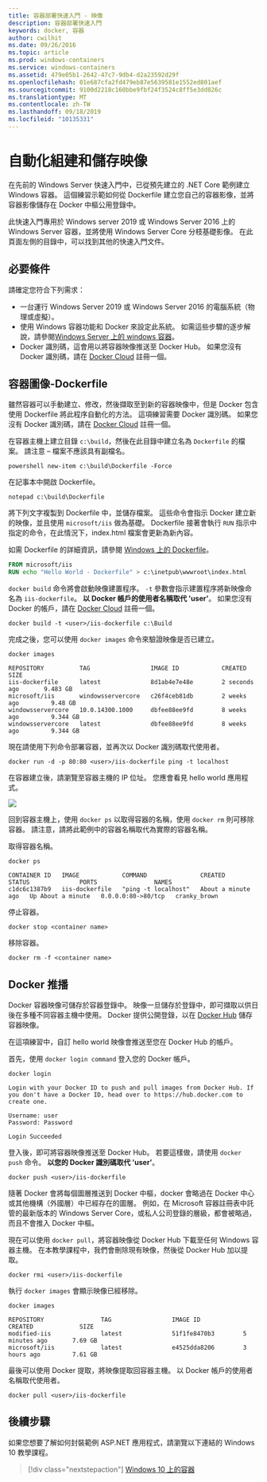 ```yaml
---
title: 容器部署快速入門 - 映像
description: 容器部署快速入門
keywords: docker, 容器
author: cwilhit
ms.date: 09/26/2016
ms.topic: article
ms.prod: windows-containers
ms.service: windows-containers
ms.assetid: 479e05b1-2642-47c7-9db4-d2a23592d29f
ms.openlocfilehash: 01e687cfa2fd479eb87e5639581e1552ed801aef
ms.sourcegitcommit: 9100d2218c160bbe9fbf24f3524c8ff5e3dd826c
ms.translationtype: MT
ms.contentlocale: zh-TW
ms.lasthandoff: 09/18/2019
ms.locfileid: "10135331"
---
```

# <a name="automating-builds-and-saving-images"></a>自動化組建和儲存映像

在先前的 Windows Server 快速入門中，已從預先建立的 .NET Core 範例建立 Windows 容器。 這個練習示範如何從 Dockerfile 建立您自己的容器影像，並將容器影像儲存在 Docker 中樞公用登錄中。

此快速入門專用於 Windows server 2019 或 Windows Server 2016 上的 Windows Server 容器，並將使用 Windows Server Core 分枝基礎影像。 在此頁面左側的目錄中，可以找到其他的快速入門文件。

## <a name="prerequisites"></a>必要條件

請確定您符合下列需求：

- 一台運行 Windows Server 2019 或 Windows Server 2016 的電腦系統（物理或虛擬）。
- 使用 Windows 容器功能和 Docker 來設定此系統。 如需這些步驟的逐步解說，請參閱[Windows Server 上的 windows 容器](./quick-start-windows-server.md)。
- Docker 識別碼，這會用以將容器映像推送至 Docker Hub。 如果您沒有 Docker 識別碼，請在 [Docker Cloud](https://cloud.docker.com/) 註冊一個。

## <a name="container-image---dockerfile"></a>容器圖像-Dockerfile

雖然容器可以手動建立、修改，然後擷取至到新的容器映像中，但是 Docker 包含使用 Dockerfile 將此程序自動化的方法。 這項練習需要 Docker 識別碼。 如果您沒有 Docker 識別碼，請在 [Docker Cloud](https://cloud.docker.com/) 註冊一個。

在容器主機上建立目錄 `c:\build`，然後在此目錄中建立名為 `Dockerfile` 的檔案。 請注意 – 檔案不應該具有副檔名。

```console
powershell new-item c:\build\Dockerfile -Force
```

在記事本中開啟 Dockerfile。

```console
notepad c:\build\Dockerfile
```

將下列文字複製到 Dockerfile 中，並儲存檔案。 這些命令會指示 Docker 建立新的映像，並且使用 `microsoft/iis` 做為基礎。 Dockerfile 接著會執行 `RUN` 指示中指定的命令，在此情況下，index.html 檔案會更新為新內容。

如需 Dockerfile 的詳細資訊，請參閱 [Windows 上的 Dockerfile](../manage-docker/manage-windows-dockerfile.md)。

```dockerfile
FROM microsoft/iis
RUN echo "Hello World - Dockerfile" > c:\inetpub\wwwroot\index.html
```

`docker build` 命令將會啟動映像建置程序。 `-t` 參數會指示建置程序將新映像命名為 `iis-dockerfile`。 **以 Docker 帳戶的使用者名稱取代 'user'**。 如果您沒有 Docker 的帳戶，請在 [Docker Cloud](https://cloud.docker.com/) 註冊一個。

```console
docker build -t <user>/iis-dockerfile c:\Build
```

完成之後，您可以使用 `docker images` 命令來驗證映像是否已建立。

```console
docker images

REPOSITORY          TAG                 IMAGE ID            CREATED             SIZE
iis-dockerfile      latest              8d1ab4e7e48e        2 seconds ago       9.483 GB
microsoft/iis       windowsservercore   c26f4ceb81db        2 weeks ago         9.48 GB
windowsservercore   10.0.14300.1000     dbfee88ee9fd        8 weeks ago         9.344 GB
windowsservercore   latest              dbfee88ee9fd        8 weeks ago         9.344 GB
```

現在請使用下列命令部署容器，並再次以 Docker 識別碼取代使用者。

```console
docker run -d -p 80:80 <user>/iis-dockerfile ping -t localhost
```

在容器建立後，請瀏覽至容器主機的 IP 位址。 您應會看見 hello world 應用程式。

![](media/dockerfile2.png)

回到容器主機上，使用 `docker ps` 以取得容器的名稱，使用 `docker rm` 則可移除容器。 請注意，請將此範例中的容器名稱取代為實際的容器名稱。

取得容器名稱。

```console
docker ps

CONTAINER ID   IMAGE            COMMAND               CREATED              STATUS              PORTS                NAMES
c1dc6c1387b9   iis-dockerfile   "ping -t localhost"   About a minute ago   Up About a minute   0.0.0.0:80->80/tcp   cranky_brown
```

停止容器。

```console
docker stop <container name>
```

移除容器。

```console
docker rm -f <container name>
```

## <a name="docker-push"></a>Docker 推播

Docker 容器映像可儲存於容器登錄中。 映像一旦儲存於登錄中，即可擷取以供日後在多種不同容器主機中使用。 Docker 提供公開登錄，以在 [Docker Hub](https://hub.docker.com/) 儲存容器映像。

在這項練習中，自訂 hello world 映像會推送至您在 Docker Hub 的帳戶。

首先，使用 `docker login command` 登入您的 Docker 帳戶。

```console
docker login

Login with your Docker ID to push and pull images from Docker Hub. If you don't have a Docker ID, head over to https://hub.docker.com to create one.

Username: user
Password: Password

Login Succeeded
```

登入後，即可將容器映像推送至 Docker Hub。 若要這樣做，請使用 `docker push` 命令。 **以您的 Docker 識別碼取代 'user’**。 

```console
docker push <user>/iis-dockerfile
```

隨著 Docker 會將每個圖層推送到 Docker 中樞，docker 會略過在 Docker 中心或其他機構（外國層）中已經存在的圖層。  例如，在 Microsoft 容器註冊表中託管的最新版本的 Windows Server Core，或私人公司登錄的層級，都會被略過，而且不會推入 Docker 中樞。

現在可以使用 `docker pull`，將容器映像從 Docker Hub 下載至任何 Windows 容器主機。 在本教學課程中，我們會刪除現有映像，然後從 Docker Hub 加以提取。 

```console
docker rmi <user>/iis-dockerfile
```

執行 `docker images` 會顯示映像已經移除。

```console
docker images

REPOSITORY                TAG                 IMAGE ID            CREATED             SIZE
modified-iis              latest              51f1fe8470b3        5 minutes ago       7.69 GB
microsoft/iis             latest              e4525dda8206        3 hours ago         7.61 GB
```

最後可以使用 Docker 提取，將映像提取回容器主機。 以 Docker 帳戶的使用者名稱取代使用者。 

```
docker pull <user>/iis-dockerfile
```

## <a name="next-steps"></a>後續步驟

如果您想要了解如何封裝範例 ASP.NET 應用程式，請瀏覽以下連結的 Windows 10 教學課程。

> [!div class="nextstepaction"]
> [Windows 10 上的容器](./set-up-environment.md?tabs=Windows-10-Client)
